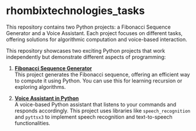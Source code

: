 # rhombixtechnologies_tasks
This repository contains two Python projects: a Fibonacci Sequence Generator and a Voice Assistant. Each project focuses on different tasks, offering solutions for algorithmic computation and voice-based interaction.

This repository showcases two exciting Python projects that work independently but demonstrate different aspects of programming:

1. **[Fibonacci Sequence Generator](https://github.com/asimkha-art/fibonacci-sequence-generator)**  
   This project generates the Fibonacci sequence, offering an efficient way to compute it using Python. You can use this for learning recursion or exploring algorithms.

2. **[Voice Assistant in Python](https://github.com/asimkha-art/voice-assistant-python)**  
   A voice-based Python assistant that listens to your commands and responds accordingly. This project uses libraries like `speech_recognition` and `pyttsx3` to implement speech recognition and text-to-speech functionalities.
